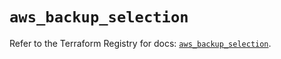# `aws_backup_selection`

Refer to the Terraform Registry for docs: [`aws_backup_selection`](https://registry.terraform.io/providers/hashicorp/aws/6.19.0/docs/resources/backup_selection).
